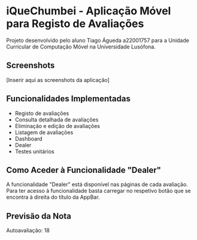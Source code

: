 # iQueChumbei - Aplicação Móvel para Registo de Avaliações

Projeto desenvolvido pelo aluno Tiago Águeda a22001757 para a Unidade Curricular de Computação Móvel na Universidade Lusófona.

## Screenshots

[Inserir aqui as screenshots da aplicação]


## Funcionalidades Implementadas

- Registo de avaliações
- Consulta detalhada de avaliações
- Eliminação e edição de avaliações
- Listagem de avaliações
- Dashboard
- Dealer
- Testes unitários

## Como Aceder à Funcionalidade "Dealer"

A funcionalidade "Dealer" está disponível nas páginas de cada avaliação. Para ter acesso à funcionalidade basta carregar no respetivo botão que se encontra à direita do título da AppBar. 

## Previsão da Nota

Autoavaliação: 18

